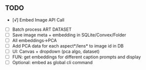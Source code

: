 ## TODO

- [√] Embed Image API Call

- [ ] Batch process ART DATASET
- [ ] Save image meta + embedding in SQLite/Convex/Folder
- [ ] All embeddings->PCA
- [ ] Add PCA data for each aspect*/lens* to image id in DB
- [ ] UI: Canvas + dropdown (pca algo, dataset)
- [ ] FUN: get embeddings for different caption prompts and display
- [ ] Optional: embed as global cli command
